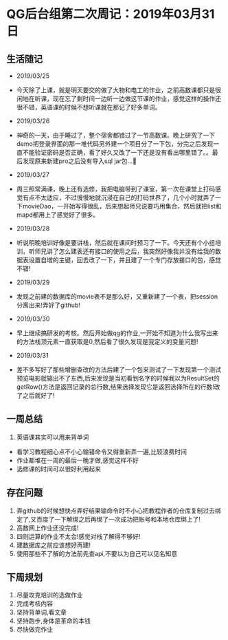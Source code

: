 # QG后台组第二次周记：2019年03月31日

## 生活随记
-  2019/03/25
- 今天除了上课，就是明天要交的做了大物和电工的作业，之前高数课都只是很闲地在听课，现在忘了剩时间一边听一边做这节课的作业，感觉这样的操作还很不错，英语课的时候不想听课就在那记了好多单词。
- 2019/03/26
- 神奇的一天，由于睡过了，整个宿舍都错过了一节高数课。晚上研究了一下demo把登录界面的那一堆代码另外建一个项目分了一下包，分完之后发现一直不能验证密码是否正确，看了好久又改了一下还是没有看出哪里错了。。最后发现原来新建pro之后没有导入sql jar包…🌝

- 2019/03/27
- 周三照常满课，晚上还有选修，我把电脑带到了课室，第一次在课堂上打码感觉有点不太适应，不过慢慢地就沉浸在自己的打码世界了，几个小时就弄了一下movieDao，一开始写得很乱，后来想起师兄说要巧用集合，然后就把list和mapd都用上了感觉好了很多。
- 2019/03/28
- 听说明晚培训好像是要讲栈，然后就在课间时预习了一下。今天还有个小组培训，听师兄讲了怎么建表还有接口的使用之后，我突然好像我并没有给我的数据表设置自增的主键，回去改了一下，并且建了一个专门存放接口的包，感觉不错!
-  2019/03/29
- 发现之前建的数据库的movie表不是那么好，又重新建了一个表，把session分离出来!弄好了github!
- 2019/03/30
- 早上继续搞研发的考核。然后开始做qg的作业,一开始不知道为什么我写出来的方法栈顶元素一直获取是0,然后看了很久发现是我定义的变量问题!
- 2019/03/31
- 差不多写好了那些增删查改的方法后建了一个包来测试了一下发现第一个测试预览电影就输出不了东西,后来发现是当初看到名字的时候我以为ResultSet的getRow()方法是返回记录的总行数,结果选择发现它是返回选择所在的行数!改了之后就好了!

## 一周总结
1. 英语课其实可以用来背单词
- 看学习教程细心点不小心输错命令又得重新弄一遍,比较浪费时间
- 作业都堆在一周的最后一晚才做,感觉这样不好
- 选修课的时间可以很好利用起来
## 存在问题
1. 弄github的时候想快点弄好结果输命令时不小心把教程作者的仓库复制过去绑定了,又百度了一下解绑之后再绑了一次成功把账号和本地仓库绑上了!
1. 高数网上作业还没完成!
1. 四则运算的作业不太会!感觉对栈了解得不够好!
1. 建数据库之前应该想好再建!
1. 使用那些不了解的方法前先查api,不要以为自己可以见名知意
## 下周规划
1. 尽量攻克培训的选做作业
1. 完成考核内容
1. 坚持背单词,看文章
1. 坚持跑步,身体是革命的本钱
1. 尽快做完作业

